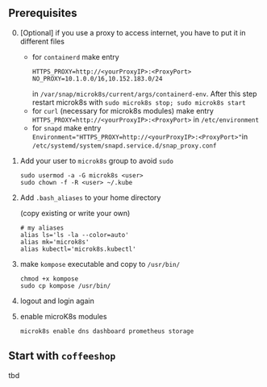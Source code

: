 ## Prerequisites

0. [Optional] if you use a proxy to access internet, you have to put it in different files

   - for `containerd` make entry 
     ```
     HTTPS_PROXY=http://<yourProxyIP>:<ProxyPort>
     NO_PROXY=10.1.0.0/16,10.152.183.0/24
     ```
     in `/var/snap/microk8s/current/args/containerd-env`. After this step restart microk8s with `sudo microk8s stop; sudo microk8s start`
   - for `curl` (necessary for microk8s modules) make entry `HTTPS_PROXY=http://<yourProxyIP>:<ProxyPort>` in `/etc/environment`
   - for `snapd` make entry `Environment="HTTPS_PROXY=http://<yourProxyIP>:<ProxyPort>"`in `/etc/systemd/system/snapd.service.d/snap_proxy.conf` 

1. Add your user to `microk8s` group to avoid `sudo`

   ```
   sudo usermod -a -G microk8s <user>
   sudo chown -f -R <user> ~/.kube
   ```

2. Add `.bash_aliases` to your home directory 

   (copy existing or write your own)

   ```
   # my aliases
   alias ls='ls -la --color=auto'
   alias mk='microk8s'
   alias kubectl='microk8s.kubectl'
   ```

3. make `kompose` executable and copy to `/usr/bin/`
   
   ```
   chmod +x kompose
   sudo cp kompose /usr/bin/
   ``` 

4. logout and login again

5. enable microK8s modules
   ```
   microk8s enable dns dashboard prometheus storage
   ```

## Start with `coffeeshop`
tbd 
